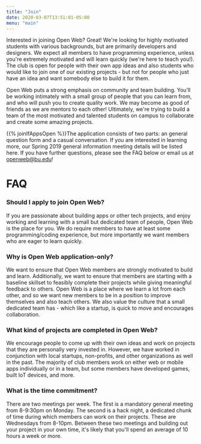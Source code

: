 ```yaml
---
title: "Join"
date: 2020-03-07T13:51:01-05:00
menu: "main"
---
```


Interested in joining Open Web? Great! We're looking for highly motivated students with various backgrounds, but are primarily developers and designers. We expect all members to have programming experience, unless you're extremely motivated and will learn quickly (we're here to teach you!). The club is open for people with their own app ideas and also students who would like to join one of our existing projects - but not for people who just have an idea and want somebody else to build it for them.

Open Web puts a strong emphasis on community and team building. You’ll be working intimately with a small group of people that you can learn from, and who will push you to create quality work. We may become as good of friends as we are mentors to each other! Ultimately, we're trying to build a team of the most motivated and talented students on campus to collaborate and create some amazing projects.

{{% joinIfAppsOpen %}}The application consists of two parts: an general question form and a casual conversation. If you are interested in learning more, our Spring 2019 general information meeting details will be listed here. If you have further questions, please see the FAQ below or email us at [openweb@bu.edu](mailto:openwebbu@bu.edu)!

# FAQ

### Should I apply to join Open Web?

If you are passionate about building apps or other tech projects, and enjoy working and learning with a small but dedicated team of people, Open Web is the place for you. We do require members to have at least some programming/coding experience, but more importantly we want members who are eager to learn quickly.

### Why is Open Web application-only?

We want to ensure that Open Web members are strongly motivated to build and learn. Additionally, we want to ensure that members are starting with a baseline skillset to feasibly complete their projects while giving meaningful feedback to others. Open Web is a place where we learn a lot from each other, and so we want new members to be in a position to improve themselves and also teach others. We also value the culture that a small dedicated team has - which like a startup, is quick to move and encourages collaboration.

### What kind of projects are completed in Open Web?

We encourage people to come up with their own ideas and work on projects that they are personally very invested in. However, we have worked in conjunction with local startups, non-profits, and other organizations as well in the past. The majority of club members work on either web or mobile apps individually or in a team, but some members have developed games, built IoT devices, and more.

### What is the time commitment?

There are two meetings per week. The first is a mandatory general meeting from 8-9:30pm on Monday. The second is a hack night, a dedicated chunk of time during which members can work on their projects. These are Wednesdays from 8-10pm. Between these two meetings and building out your project in your own time, it's likely that you'll spend an average of 10 hours a week or more.

